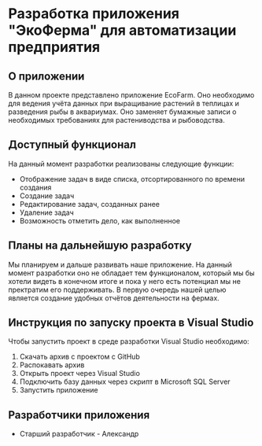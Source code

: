 # Разработка приложения "ЭкоФерма" для автоматизации предприятия
## О приложении
В данном проекте представлено приложение EcoFarm. Оно необходимо для ведения учёта данных при выращивание растений в теплицах и разведения рыбы в аквариумах. Оно заменяет бумажные записи о необходимых требованиях для растениводства и рыбоводства.
## Доступный функционал
На данный момент разработки реализованы следующие функции:
- Отображение задач в виде списка, отсортированного по времени создания
- Создание задач
- Редактирование задач, созданных ранее
- Удаление задач
- Возможность отметить дело, как выполненное
## Планы на дальнейшую разработку
Мы планируем и дальше развивать наше приложение. На данный момент разработки оно не обладает тем функционалом, который мы бы хотели видеть в конечном итоге и пока у него есть потенциал мы не пректратим его поддерживать. В первую очередь нашей целью является создание удобных отчётов деятельности на фермах. 
## Инструкция по запуску проекта в Visual Studio
Чтобы запустить проект в среде разработки Visual Studio необходимо:
1. Скачать архив с проектом с GitHub
2. Распокавать архив
3. Открыть проект через Visual Studio
4. Подключить базу данных через скрипт в Microsoft SQL Server
5. Запустить приложение
## Разработчики приложения
- Старший разработчик - Александр
